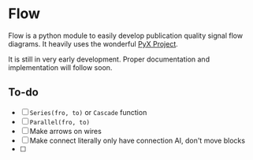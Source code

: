 # Flow

Flow is a python  module to easily develop publication quality signal flow diagrams. It heavily uses the wonderful [PyX Project](https://github.com/pyx-project/pyx).



It is still in very early development. Proper documentation and implementation will follow soon.



## To-do

- [ ] `Series(fro, to)` or `Cascade` function
- [ ] `Parallel(fro, to)`
- [ ] Make arrows on wires
- [ ] Make connect literally only have connection AI, don't move blocks
- [ ] 